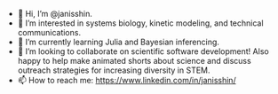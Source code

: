 - 👋 Hi, I’m @janisshin.
- 👀 I’m interested in systems biology, kinetic modeling, and technical communications. 
- 🌱 I’m currently learning Julia and Bayesian inferencing.
- 💞️ I’m looking to collaborate on scientific software development! Also happy to help make animated shorts about science and discuss outreach strategies for increasing diversity in STEM. 
- 📫 How to reach me: https://www.linkedin.com/in/janisshin/

<!---
janisshin/janisshin is a ✨ special ✨ repository because its `README.md` (this file) appears on your GitHub profile.
You can click the Preview link to take a look at your changes.
--->
